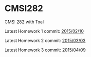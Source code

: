 # CMSI282
CMSI 282 with Toal

Latest Homework 1 commit: [2015/02/10](https://github.com/SirSeim/CMSI282/commit/21d325455c2fa372c747c2740779f5eed4b4447c)

Latest Homework 2 commit: [2015/03/03](https://github.com/SirSeim/CMSI282/commit/4ad7abf6ec32c7e53fb9f7355fe2e6dadf7b77cd)

Latest Homework 3 commit: [2015/04/09](https://github.com/SirSeim/CMSI282/commit/9638376258a17a6999abe200f29e27a9fd2b0988)

